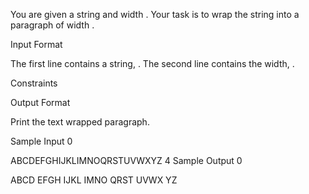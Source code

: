 You are given a string  and width .
Your task is to wrap the string into a paragraph of width .

Input Format

The first line contains a string, .
The second line contains the width, .

Constraints

Output Format

Print the text wrapped paragraph.

Sample Input 0

ABCDEFGHIJKLIMNOQRSTUVWXYZ
4
Sample Output 0

ABCD
EFGH
IJKL
IMNO
QRST
UVWX
YZ
